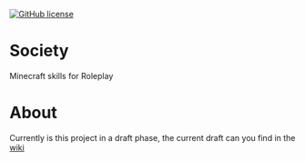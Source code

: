 
[![GitHub license](https://img.shields.io/github/license/Garthi/Society.svg)](https://github.com/Garthi/Society/blob/master/LICENSE)


# Society
Minecraft skills for Roleplay

# About
Currently is this project in a draft phase, the current draft can you find in the [wiki](https://github.com/Garthi/Society/wiki)


